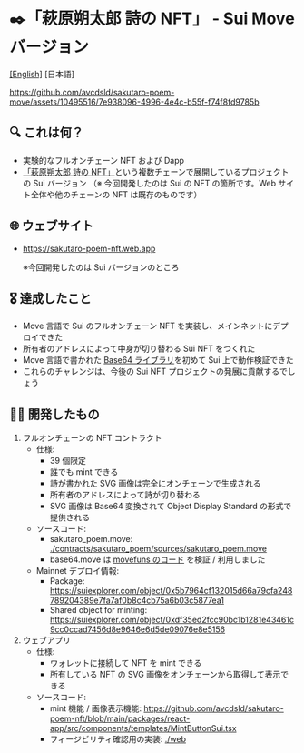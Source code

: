 # ✒️「萩原朔太郎 詩の NFT」 - Sui Move バージョン

[\[English\]](./README.md) [日本語]

https://github.com/avcdsld/sakutaro-poem-move/assets/10495516/7e938096-4996-4e4c-b55f-f74f8fd9785b

## 🔍 これは何？

- 実験的なフルオンチェーン NFT および Dapp
- [「萩原朔太郎 詩の NFT」](https://sakutaro-poem-nft.web.app/en)という複数チェーンで展開しているプロジェクトの Sui バージョン （※ 今回開発したのは Sui の NFT の箇所です。Web サイト全体や他のチェーンの NFT は既存のものです）

## 🌐 ウェブサイト

- https://sakutaro-poem-nft.web.app

  ※今回開発したのは Sui バージョンのところ

## 🎖️ 達成したこと

- Move 言語で Sui のフルオンチェーン NFT を実装し、メインネットにデプロイできた
- 所有者のアドレスによって中身が切り替わる Sui NFT をつくれた
- Move 言語で書かれた [Base64 ライブラリ](https://github.com/movefuns/movefuns/blob/07ff5e27babcc9ffcb8dfd1db446a086ad116cb9/stdlib/sources/base64.move)を初めて Sui 上で動作検証できた
- これらのチャレンジは、今後の Sui NFT プロジェクトの発展に貢献するでしょう

## 👨‍💻 開発したもの

1. フルオンチェーンの NFT コントラクト
    - 仕様:
        - 39 個限定
        - 誰でも mint できる
        - 詩が書かれた SVG 画像は完全にオンチェーンで生成される
        - 所有者のアドレスによって詩が切り替わる
        - SVG 画像は Base64 変換されて Object Display Standard の形式で提供される
    - ソースコード:
        - sakutaro_poem.move: [./contracts/sakutaro_poem/sources/sakutaro_poem.move](./contracts/sakutaro_poem/sources/sakutaro_poem.move)
        - base64.move は [movefuns のコード](https://github.com/movefuns/movefuns/blob/07ff5e27babcc9ffcb8dfd1db446a086ad116cb9/stdlib/sources/base64.move) を検証 / 利用しました
    - Mainnet デプロイ情報:
        - Package: https://suiexplorer.com/object/0x5b7964cf132015d66a79cfa248789204389e7fa7af0b8c4cb75a6b03c5877ea1
        - Shared object for minting: https://suiexplorer.com/object/0xdf35ed2fcc90bc1b1281e43461c9cc0ccad7456d8e9646e6d5de09076e8e5156
2. ウェブアプリ
    - 仕様:
        - ウォレットに接続して NFT を mint できる
        - 所有している NFT の SVG 画像をオンチェーンから取得して表示できる
    - ソースコード:
        - mint 機能 / 画像表示機能: https://github.com/avcdsld/sakutaro-poem-nft/blob/main/packages/react-app/src/components/templates/MintButtonSui.tsx
        - フィージビリティ確認用の実装: [./web](./web)
